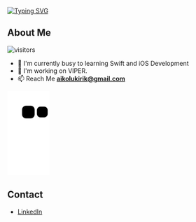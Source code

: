 
[![Typing SVG](https://readme-typing-svg.herokuapp.com?lines=%22Hello%2C+World!%22;I'm+Ali..;I'm+jr.+iOS+Developer)](https://git.io/typing-svg)

## About Me
![visitors](https://visitor-badge.glitch.me/badge?page_id=akolukirik.visitor-badge)

- 🤖 I'm currently busy to learning Swift and iOS Development
- 🌿 I'm working on VIPER.
- 📫 Reach Me **aikolukirik@gmail.com** 

![snake gif](https://github.com/akolukirik/ali/blob/output/github-contribution-grid-snake.svg)

## Contact

- [LinkedIn](https://www.linkedin.com/in/akolukirik)
